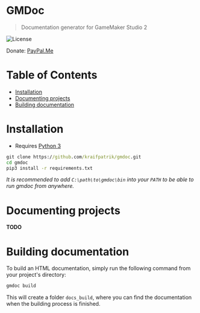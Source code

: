 # GMDoc
> Documentation generator for GameMaker Studio 2

![License](https://img.shields.io/github/license/kraifpatrik/ce)

Donate: [PayPal.Me](https://www.paypal.me/kraifpatrik/1usd)

# Table of Contents
* [Installation](#installation)
* [Documenting projects](#documenting-projects)
* [Building documentation](#building-documentation)

# Installation
* Requires [Python 3](https://www.python.org)

```cmd
git clone https://github.com/kraifpatrik/gmdoc.git
cd gmdoc
pip3 install -r requirements.txt
```

_It is recommended to add `C:\path\to\gmdoc\bin` into your `PATH` to be able to run gmdoc from anywhere._

# Documenting projects
**TODO**

# Building documentation
To build an HTML documentation, simply run the following command from your project's directory:

```cmd
gmdoc build
```

This will create a folder `docs_build`, where you can find the documentation when the building process is finished.
